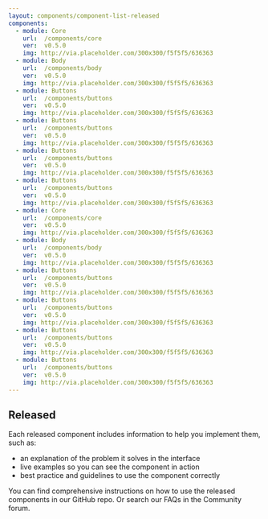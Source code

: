 ```yaml
---
layout: components/component-list-released
components:
  - module: Core
    url:  /components/core
    ver:  v0.5.0
    img: http://via.placeholder.com/300x300/f5f5f5/636363
  - module: Body
    url:  /components/body
    ver:  v0.5.0
    img: http://via.placeholder.com/300x300/f5f5f5/636363
  - module: Buttons
    url:  /components/buttons
    ver:  v0.5.0
    img: http://via.placeholder.com/300x300/f5f5f5/636363
  - module: Buttons
    url:  /components/buttons
    ver:  v0.5.0
    img: http://via.placeholder.com/300x300/f5f5f5/636363
  - module: Buttons
    url:  /components/buttons
    ver:  v0.5.0
    img: http://via.placeholder.com/300x300/f5f5f5/636363
  - module: Buttons
    url:  /components/buttons
    ver:  v0.5.0
    img: http://via.placeholder.com/300x300/f5f5f5/636363
  - module: Core
    url:  /components/core
    ver:  v0.5.0
    img: http://via.placeholder.com/300x300/f5f5f5/636363
  - module: Body
    url:  /components/body
    ver:  v0.5.0
    img: http://via.placeholder.com/300x300/f5f5f5/636363
  - module: Buttons
    url:  /components/buttons
    ver:  v0.5.0
    img: http://via.placeholder.com/300x300/f5f5f5/636363
  - module: Buttons
    url:  /components/buttons
    ver:  v0.5.0
    img: http://via.placeholder.com/300x300/f5f5f5/636363
  - module: Buttons
    url:  /components/buttons
    ver:  v0.5.0
    img: http://via.placeholder.com/300x300/f5f5f5/636363
  - module: Buttons
    url:  /components/buttons
    ver:  v0.5.0
    img: http://via.placeholder.com/300x300/f5f5f5/636363
---
```


## Released

Each released component includes information to help you implement them, such as:

- an explanation of the problem it solves in the interface
- live examples so you can see the component in action
- best practice and guidelines to use the component correctly

You can find comprehensive instructions on how to use the released components in our GitHub repo. Or search our FAQs in the Community forum.

